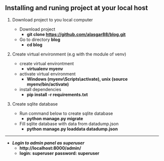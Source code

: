 ## Installing and runing project at your local host
1. Download project to you local computer 
   + Download project 
     + __git clone https://github.com/alasgar88/blog.git__
   + Go to directory __blog__
     + __cd blog__
      
2. Create virtual environment (e.g with the module of venv) 
   + create virtual environtment
     + __virtualenv myenv__
   + activate virtual environment
     + __Windows (myenv\Scripts\activate), unix (source myenv/bin/activate)__
   + install dependencies
     + __pip install -r requirements.txt__ 

3. Create sqlite database
   + Run command below to create sqlite database
     + __python manage.py migrate__
   + Fill sqlite database with data from datadump.json
     + __python manage.py loaddata datadump.json__

---
+ ___Login to admin panel as superuser___
  + __http://localhost:8000/admin/__
  + __login: superuser__
      __password: superuser__


